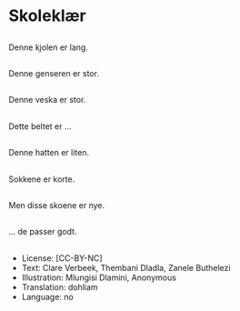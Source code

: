 # Skoleklær

##
Denne kjolen er lang.

##
Denne genseren er stor.

##
Denne veska er stor.

##
Dette beltet er …

##
Denne hatten er liten.

##
Sokkene er korte.

##
Men disse skoene er nye.

##
… de passer godt.

##
* License: [CC-BY-NC]
* Text: Clare Verbeek, Thembani Dladla, Zanele Buthelezi
* Illustration: Mlungisi Dlamini, Anonymous
* Translation: dohliam
* Language: no
